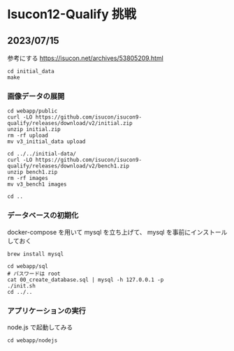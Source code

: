 # Isucon12-Qualify 挑戦

## 2023/07/15

参考にする
https://isucon.net/archives/53805209.html

```
cd initial_data
make
```

### 画像データの展開

```
cd webapp/public
curl -LO https://github.com/isucon/isucon9-qualify/releases/download/v2/initial.zip
unzip initial.zip
rm -rf upload
mv v3_initial_data upload

cd ../../initial-data/
curl -LO https://github.com/isucon/isucon9-qualify/releases/download/v2/bench1.zip
unzip bench1.zip
rm -rf images
mv v3_bench1 images

cd ..
```

### データベースの初期化

docker-compose を用いて mysql を立ち上げて、 mysql を事前にインストールしておく

```
brew install mysql
```

```
cd webapp/sql
# パスワードは root
cat 00_create_database.sql | mysql -h 127.0.0.1 -p
./init.sh
cd ../..
```

### アプリケーションの実行

node.js で起動してみる

```
cd webapp/nodejs

```
